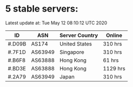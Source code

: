 # 5 stable servers:

Latest update at: Tue May 12 08:10:12 UTC 2020

| ID | ASN | Server Country | Online |
| -- | --- | -------------- | ------ |
| #.D09B | AS174 | United States | 310 hrs |
| #.7F1D | AS63949 | Singapore | 310 hrs |
| #.B6F8 | AS63888 | Hong Kong | 61 hrs |
| #.BD3E | AS63888 | Hong Kong | 1129 hrs |
| #.2A79 | AS63949 | Japan | 310 hrs |

